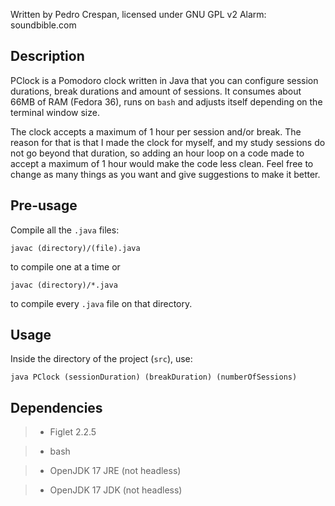 Written by Pedro Crespan, licensed under GNU GPL v2
Alarm: soundbible.com

## Description

PClock is a Pomodoro clock written in Java that you can configure session durations, break durations and amount of sessions. It consumes about 66MB of RAM (Fedora 36), runs on `bash` and adjusts itself depending on the terminal window size. 

The clock accepts a maximum of 1 hour per session and/or break. The reason for that is that I made the clock for myself, and my study sessions do not go beyond that duration, so adding an hour loop on a code made to accept a maximum of 1 hour would make the code less clean. Feel free to change as many things as you want and give suggestions to make it better.

## Pre-usage

Compile all the `.java` files:

```
javac (directory)/(file).java
```
to compile one at a time or

```
javac (directory)/*.java
```

to compile every `.java` file on that directory.

## Usage

Inside the directory of the project (`src`), use:

```
java PClock (sessionDuration) (breakDuration) (numberOfSessions)
```

## Dependencies

>- Figlet 2.2.5

>- bash

>- OpenJDK 17 JRE (not headless)

>- OpenJDK 17 JDK (not headless)


